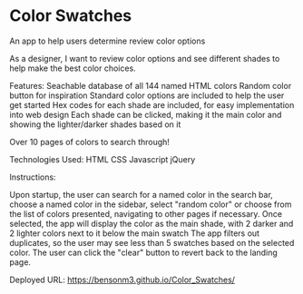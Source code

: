 # Color Swatches
An app to help users determine review color options

As a designer, I want to review color options and see different shades to help make the best color choices.

Features:
Seachable database of all 144 named HTML colors
Random color button for inspiration
Standard color options are included to help the user get started
Hex codes for each shade are included, for easy implementation into web design
Each shade can be clicked, making it the main color and showing the lighter/darker shades based on it

Over 10 pages of colors to search through!

Technologies Used:
HTML
CSS
Javascript
jQuery

Instructions:

Upon startup, the user can search for a named color in the search bar, choose a named color in the sidebar, select "random color" or choose from the list of colors presented, navigating to other pages if necessary.
Once selected, the app will display the color as the main shade, with 2 darker and 2 lighter colors next to it below the main swatch
The app filters out duplicates, so the user may see less than 5 swatches based on the selected color.
The user can click the "clear" button to revert back to the landing page.


Deployed URL: https://bensonm3.github.io/Color_Swatches/

